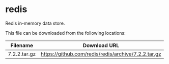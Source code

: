 redis
============
Redis in-memory data store.

This file can be downloaded from the following locations:

| Filename | Download URL |
| -------- | ------------ |
| 7.2.2.tar.gz | https://github.com/redis/redis/archive/7.2.2.tar.gz |

